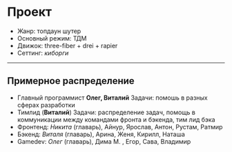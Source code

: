 # Проект

* Жанр: топдаун шутер
* Основный режим: ТДМ
* Движок: three-fiber + drei + rapier
* Сеттинг: *киборги*

---

## Примерное распределение

* Главный программист **Олег, Виталий**
    Задачи: помошь в разных сферах разработки
* Тимлид (**Виталий**)
    Задачи: распределение задач, помощь в коммуникации между командами фронта и бэкенда, тим лид бэка
* Фронтенд: *Никита* (главарь), Айнур, Ярослав, Антон, Рустам, Ратмир
* Бэкенд: *Виталя* (главарь), Арина, Женя, Кирилл, Наташа
* Gamedev: *Олег* (главарь), Дима М. , Егор, Сава, Владимир

